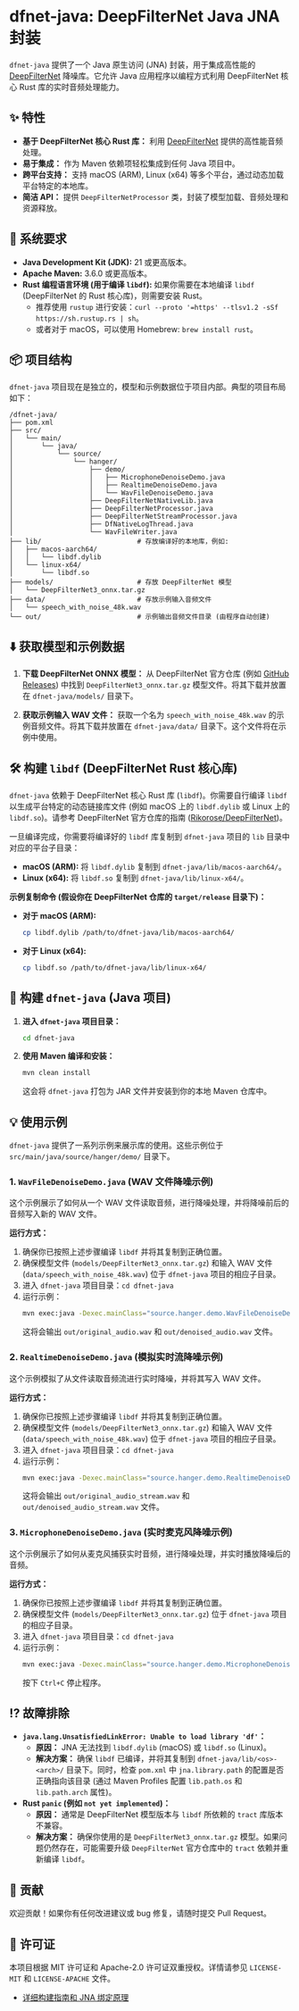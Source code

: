 # dfnet-java: DeepFilterNet Java JNA 封装

`dfnet-java` 提供了一个 Java 原生访问 (JNA) 封装，用于集成高性能的 [DeepFilterNet](https://github.com/Rikorose/DeepFilterNet) 降噪库。它允许 Java 应用程序以编程方式利用 DeepFilterNet 核心 Rust 库的实时音频处理能力。

## ✨ 特性

*   **基于 DeepFilterNet 核心 Rust 库：** 利用 [DeepFilterNet](https://github.com/Rikorose/DeepFilterNet) 提供的高性能音频处理。
*   **易于集成：** 作为 Maven 依赖项轻松集成到任何 Java 项目中。
*   **跨平台支持：** 支持 macOS (ARM), Linux (x64) 等多个平台，通过动态加载平台特定的本地库。
*   **简洁 API：** 提供 `DeepFilterNetProcessor` 类，封装了模型加载、音频处理和资源释放。

## 🚀 系统要求

*   **Java Development Kit (JDK):** 21 或更高版本。
*   **Apache Maven:** 3.6.0 或更高版本。
*   **Rust 编程语言环境 (用于编译 `libdf`):** 如果你需要在本地编译 `libdf` (DeepFilterNet 的 Rust 核心库)，则需要安装 Rust。
    *   推荐使用 `rustup` 进行安装：`curl --proto '=https' --tlsv1.2 -sSf https://sh.rustup.rs | sh`。
    *   或者对于 macOS，可以使用 Homebrew: `brew install rust`。

## 📦 项目结构

`dfnet-java` 项目现在是独立的，模型和示例数据位于项目内部。典型的项目布局如下：

```
/dfnet-java/
├── pom.xml
├── src/
│   └── main/
│       └── java/
│           └── source/
│               └── hanger/
│                   ├── demo/
│                   │   ├── MicrophoneDenoiseDemo.java
│                   │   ├── RealtimeDenoiseDemo.java
│                   │   └── WavFileDenoiseDemo.java
│                   ├── DeepFilterNetNativeLib.java
│                   ├── DeepFilterNetProcessor.java
│                   ├── DeepFilterNetStreamProcessor.java
│                   ├── DfNativeLogThread.java
│                   └── WavFileWriter.java
├── lib/                        # 存放编译好的本地库，例如:
│   ├── macos-aarch64/
│   │   └── libdf.dylib
│   └── linux-x64/
│       └── libdf.so
├── models/                     # 存放 DeepFilterNet 模型
│   └── DeepFilterNet3_onnx.tar.gz
├── data/                       # 存放示例输入音频文件
│   └── speech_with_noise_48k.wav
└── out/                        # 示例输出音频文件目录 (由程序自动创建)
```

## ⬇️ 获取模型和示例数据

1.  **下载 DeepFilterNet ONNX 模型：**
    从 DeepFilterNet 官方仓库 (例如 [GitHub Releases](https://github.com/Rikorose/DeepFilterNet/releases)) 中找到 `DeepFilterNet3_onnx.tar.gz` 模型文件。将其下载并放置在 `dfnet-java/models/` 目录下。

2.  **获取示例输入 WAV 文件：**
    获取一个名为 `speech_with_noise_48k.wav` 的示例音频文件。将其下载并放置在 `dfnet-java/data/` 目录下。这个文件将在示例中使用。

## 🛠️ 构建 `libdf` (DeepFilterNet Rust 核心库)

`dfnet-java` 依赖于 DeepFilterNet 核心 Rust 库 (`libdf`)。你需要自行编译 `libdf` 以生成平台特定的动态链接库文件 (例如 macOS 上的 `libdf.dylib` 或 Linux 上的 `libdf.so`)。请参考 DeepFilterNet 官方仓库的指南 ([Rikorose/DeepFilterNet](https://github.com/Rikorose/DeepFilterNet))。

一旦编译完成，你需要将编译好的 `libdf` 库复制到 `dfnet-java` 项目的 `lib` 目录中对应的平台子目录：

*   **macOS (ARM):** 将 `libdf.dylib` 复制到 `dfnet-java/lib/macos-aarch64/`。
*   **Linux (x64):** 将 `libdf.so` 复制到 `dfnet-java/lib/linux-x64/`。

**示例复制命令 (假设你在 DeepFilterNet 仓库的 `target/release` 目录下)：**

*   **对于 macOS (ARM):**
    ```bash
    cp libdf.dylib /path/to/dfnet-java/lib/macos-aarch64/
    ```
*   **对于 Linux (x64):**
    ```bash
    cp libdf.so /path/to/dfnet-java/lib/linux-x64/
    ```

## 🚀 构建 `dfnet-java` (Java 项目)

1.  **进入 `dfnet-java` 项目目录：**
    ```bash
    cd dfnet-java
    ```

2.  **使用 Maven 编译和安装：**
    ```bash
    mvn clean install
    ```
    这会将 `dfnet-java` 打包为 JAR 文件并安装到你的本地 Maven 仓库中。

## 💡 使用示例

`dfnet-java` 提供了一系列示例来展示库的使用。这些示例位于 `src/main/java/source/hanger/demo/` 目录下。

### 1. `WavFileDenoiseDemo.java` (WAV 文件降噪示例)
这个示例展示了如何从一个 WAV 文件读取音频，进行降噪处理，并将降噪前后的音频写入新的 WAV 文件。

**运行方式：**
1.  确保你已按照上述步骤编译 `libdf` 并将其复制到正确位置。
2.  确保模型文件 (`models/DeepFilterNet3_onnx.tar.gz`) 和输入 WAV 文件 (`data/speech_with_noise_48k.wav`) 位于 `dfnet-java` 项目的相应子目录。
3.  进入 `dfnet-java` 项目目录：`cd dfnet-java`
4.  运行示例：
    ```bash
    mvn exec:java -Dexec.mainClass="source.hanger.demo.WavFileDenoiseDemo"
    ```
    这将会输出 `out/original_audio.wav` 和 `out/denoised_audio.wav` 文件。

### 2. `RealtimeDenoiseDemo.java` (模拟实时流降噪示例)
这个示例模拟了从文件读取音频流进行实时降噪，并将其写入 WAV 文件。

**运行方式：**
1.  确保你已按照上述步骤编译 `libdf` 并将其复制到正确位置。
2.  确保模型文件 (`models/DeepFilterNet3_onnx.tar.gz`) 和输入 WAV 文件 (`data/speech_with_noise_48k.wav`) 位于 `dfnet-java` 项目的相应子目录。
3.  进入 `dfnet-java` 项目目录：`cd dfnet-java`
4.  运行示例：
    ```bash
    mvn exec:java -Dexec.mainClass="source.hanger.demo.RealtimeDenoiseDemo"
    ```
    这将会输出 `out/original_audio_stream.wav` 和 `out/denoised_audio_stream.wav` 文件。

### 3. `MicrophoneDenoiseDemo.java` (实时麦克风降噪示例)
这个示例展示了如何从麦克风捕获实时音频，进行降噪处理，并实时播放降噪后的音频。

**运行方式：**
1.  确保你已按照上述步骤编译 `libdf` 并将其复制到正确位置。
2.  确保模型文件 (`models/DeepFilterNet3_onnx.tar.gz`) 位于 `dfnet-java` 项目的相应子目录。
3.  进入 `dfnet-java` 项目目录：`cd dfnet-java`
4.  运行示例：
    ```bash
    mvn exec:java -Dexec.mainClass="source.hanger.demo.MicrophoneDenoiseDemo"
    ```
    按下 `Ctrl+C` 停止程序。

## ⁉️ 故障排除

*   **`java.lang.UnsatisfiedLinkError: Unable to load library 'df'`：**
    *   **原因：** JNA 无法找到 `libdf.dylib` (macOS) 或 `libdf.so` (Linux)。
    *   **解决方案：** 确保 `libdf` 已编译，并将其复制到 `dfnet-java/lib/<os>-<arch>/` 目录下。同时，检查 `pom.xml` 中 `jna.library.path` 的配置是否正确指向该目录 (通过 Maven Profiles 配置 `lib.path.os` 和 `lib.path.arch` 属性)。
*   **Rust `panic` (例如 `not yet implemented`)：**
    *   **原因：** 通常是 DeepFilterNet 模型版本与 `libdf` 所依赖的 `tract` 库版本不兼容。
    *   **解决方案：** 确保你使用的是 `DeepFilterNet3_onnx.tar.gz` 模型。如果问题仍然存在，可能需要升级 `DeepFilterNet` 官方仓库中的 `tract` 依赖并重新编译 `libdf`。

## 🤝 贡献

欢迎贡献！如果你有任何改进建议或 bug 修复，请随时提交 Pull Request。

## 📄 许可证

本项目根据 MIT 许可证和 Apache-2.0 许可证双重授权。详情请参见 `LICENSE-MIT` 和 `LICENSE-APACHE` 文件。

*   [详细构建指南和 JNA 绑定原理](doc/BUILDING.md)

